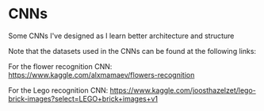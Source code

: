 # CNNs
Some CNNs I've designed as I learn better architecture and structure

Note that the datasets used in the CNNs can be found at the following links:

For the flower recognition CNN: https://www.kaggle.com/alxmamaev/flowers-recognition

For the Lego recognition CNN: https://www.kaggle.com/joosthazelzet/lego-brick-images?select=LEGO+brick+images+v1
